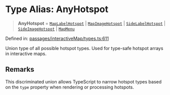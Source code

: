# Type Alias: AnyHotspot

> **AnyHotspot** = [`MapLabelHotspot`](../interfaces/MapLabelHotspot.md) \| [`MapImageHotspot`](../interfaces/MapImageHotspot.md) \| [`SideLabelHotspot`](../interfaces/SideLabelHotspot.md) \| [`SideImageHotspot`](../interfaces/SideImageHotspot.md) \| [`MapMenu`](../interfaces/MapMenu.md)

Defined in: [passages/interactiveMap/types.ts:611](https://github.com/laruss/react-text-game/blob/9170bd136d7f37dbbee8bf6f71732f065efa0401/packages/core/src/passages/interactiveMap/types.ts#L611)

Union type of all possible hotspot types.
Used for type-safe hotspot arrays in interactive maps.

## Remarks

This discriminated union allows TypeScript to narrow hotspot types
based on the `type` property when rendering or processing hotspots.

